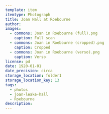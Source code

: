 ```yaml
---
template: item
itemtype: Photograph
title: Joan Hall at Roebourne
author: 
images:
  - commons: Joan in Roebourne (full).png
    caption: Full scan
  - commons: Joan in Roebourne (cropped).png
    caption: Cropped
  - commons: Joan in Roebourne (verso).png
    caption: Verso
license: pd
date: 1920-01-01
date_precision: circa
storage_location: folder1
storage_location_key: 13
tags:
  - photos
  - joan-leake-hall
  - Roebourne
description: 
---
```

